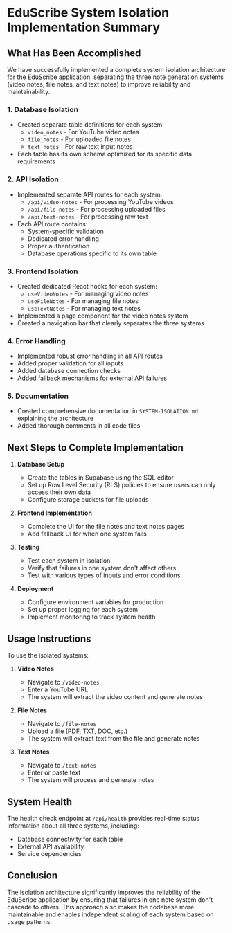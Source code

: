 # EduScribe System Isolation Implementation Summary

## What Has Been Accomplished

We have successfully implemented a complete system isolation architecture for the EduScribe application, separating the three note generation systems (video notes, file notes, and text notes) to improve reliability and maintainability.

### 1. Database Isolation
- Created separate table definitions for each system:
  - `video_notes` - For YouTube video notes
  - `file_notes` - For uploaded file notes
  - `text_notes` - For raw text input notes
- Each table has its own schema optimized for its specific data requirements

### 2. API Isolation
- Implemented separate API routes for each system:
  - `/api/video-notes` - For processing YouTube videos
  - `/api/file-notes` - For processing uploaded files
  - `/api/text-notes` - For processing raw text
- Each API route contains:
  - System-specific validation
  - Dedicated error handling
  - Proper authentication
  - Database operations specific to its own table

### 3. Frontend Isolation
- Created dedicated React hooks for each system:
  - `useVideoNotes` - For managing video notes
  - `useFileNotes` - For managing file notes
  - `useTextNotes` - For managing text notes
- Implemented a page component for the video notes system
- Created a navigation bar that clearly separates the three systems

### 4. Error Handling
- Implemented robust error handling in all API routes
- Added proper validation for all inputs
- Added database connection checks
- Added fallback mechanisms for external API failures

### 5. Documentation
- Created comprehensive documentation in `SYSTEM-ISOLATION.md` explaining the architecture
- Added thorough comments in all code files

## Next Steps to Complete Implementation

1. **Database Setup**
   - Create the tables in Supabase using the SQL editor
   - Set up Row Level Security (RLS) policies to ensure users can only access their own data
   - Configure storage buckets for file uploads

2. **Frontend Implementation**
   - Complete the UI for the file notes and text notes pages
   - Add fallback UI for when one system fails

3. **Testing**
   - Test each system in isolation
   - Verify that failures in one system don't affect others
   - Test with various types of inputs and error conditions

4. **Deployment**
   - Configure environment variables for production
   - Set up proper logging for each system
   - Implement monitoring to track system health

## Usage Instructions

To use the isolated systems:

1. **Video Notes**
   - Navigate to `/video-notes`
   - Enter a YouTube URL
   - The system will extract the video content and generate notes

2. **File Notes**
   - Navigate to `/file-notes`
   - Upload a file (PDF, TXT, DOC, etc.)
   - The system will extract text from the file and generate notes

3. **Text Notes**
   - Navigate to `/text-notes`
   - Enter or paste text
   - The system will process and generate notes

## System Health

The health check endpoint at `/api/health` provides real-time status information about all three systems, including:

- Database connectivity for each table
- External API availability
- Service dependencies

## Conclusion

The isolation architecture significantly improves the reliability of the EduScribe application by ensuring that failures in one note system don't cascade to others. This approach also makes the codebase more maintainable and enables independent scaling of each system based on usage patterns. 